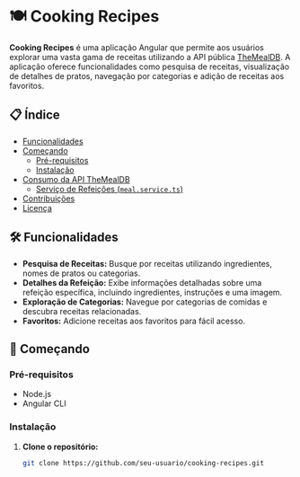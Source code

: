# 🍽️ Cooking Recipes

**Cooking Recipes** é uma aplicação Angular que permite aos usuários explorar uma vasta gama de receitas utilizando a API pública [TheMealDB](https://www.themealdb.com/api.php). A aplicação oferece funcionalidades como pesquisa de receitas, visualização de detalhes de pratos, navegação por categorias e adição de receitas aos favoritos.

## 📋 Índice

- [Funcionalidades](#funcionalidades)
- [Começando](#começando)
  - [Pré-requisitos](#pré-requisitos)
  - [Instalação](#instalação)
- [Consumo da API TheMealDB](#consumo-da-api-themealdb)
  - [Serviço de Refeições (`meal.service.ts`)](#serviço-de-refeições-mealservicets)
- [Contribuições](#contribuições)
- [Licença](#licença)

## 🛠️ Funcionalidades

- **Pesquisa de Receitas:** Busque por receitas utilizando ingredientes, nomes de pratos ou categorias.
- **Detalhes da Refeição:** Exibe informações detalhadas sobre uma refeição específica, incluindo ingredientes, instruções e uma imagem.
- **Exploração de Categorias:** Navegue por categorias de comidas e descubra receitas relacionadas.
- **Favoritos:** Adicione receitas aos favoritos para fácil acesso.

## 🚀 Começando

### Pré-requisitos

- Node.js
- Angular CLI

### Instalação

1. **Clone o repositório:**
   ```bash
   git clone https://github.com/seu-usuario/cooking-recipes.git
